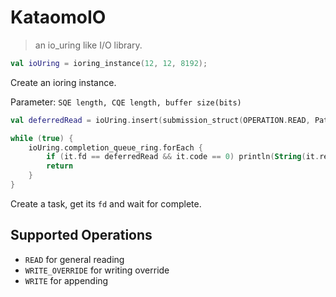 # KataomoIO

> an io_uring like I/O library.

```Kotlin
val ioUring = ioring_instance(12, 12, 8192);
```
Create an ioring instance.

Parameter: `SQE length, CQE length, buffer size(bits)`

```Kotlin
val deferredRead = ioUring.insert(submission_struct(OPERATION.READ, Path.of("test.txt"), 1))

while (true) {
	ioUring.completion_queue_ring.forEach {
		if (it.fd == deferredRead && it.code == 0) println(String(it.result as ByteArray))
        return
	}
}
```
Create a task, get its `fd` and wait for complete.

## Supported Operations

- `READ` for general reading
- `WRITE_OVERRIDE` for writing override
- `WRITE` for appending
